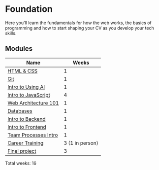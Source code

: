 # Foundation

Here you'll learn the fundamentals for how the web works, the basics of programming and how to start shaping your CV as you develop your tech skills.

## Modules

| Name                                                     | Weeks           |
| -------------------------------------------------------- | --------------- |
| [HTML & CSS](./html-and-css/README.md)                   | 1               |
| [Git](./git)                                             | 1               |
| [Intro to Using AI](./intro-to-using-ai/README.md)       | 1               |
| [Intro to JavaScript](./intro-to-javascript/README.md)   | 4               |
| [Web Architecture 101](./web-architecture-101/README.md) | 1               |
| [Databases](./databases/README.md)                       | 1               |
| [Intro to Backend](./intro-to-backend/README.md)         | 1               |
| [Intro to Frontend](./intro-to-frontend/README.md)       | 1               |
| [Team Processes Intro](./team-processes-intro/README.md) | 1               |
| [Career Training](./career-training/README.md)           | 3 (1 in person) |
| [Final project](./final-project/README.md)               | 3               |

Total weeks: 16
